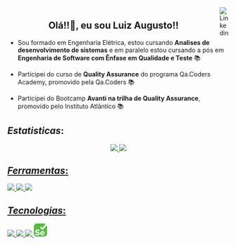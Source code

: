
<a href="https://www.linkedin.com/in/luiz-augusto-5929555a/">
  <img align="right" alt="Linkedin" width="22px" src="https://cdn.jsdelivr.net/gh/devicons/devicon/icons/linkedin/linkedin-original.svg" />
</a>

<h2 align="center"> Olá!!🤙, eu sou Luiz Augusto!!</h1>

- Sou formado em Engenharia Elétrica, estou cursando **Analises de desenvolvimento de sistemas** e em paralelo estou cursando a pós em **Engenharia de Software com Ênfase em Qualidade e Teste** 📚

- Participei do curso de **Quality Assurance** do programa Qa.Coders Academy, promovido pela Qa.Coders 📚

- Participei do Bootcamp **Avanti na trilha de Quality Assurance**, promovido pelo Instituto Atlântico 📚


## *Estatisticas*:

<div align="center">
  <a href="https://github.com/la-barros"><img height="180em" src="https://github-readme-stats.vercel.app/api?username=la-barros&show_icons=true&theme=tokyonight&include_all_commits=true&count_private=true"/> 
  <img height="180em" src="https://github-readme-stats.vercel.app/api/top-langs/?username=la-barros&layout=compact&langs_count=7&theme=tokyonight"/>
</div>


## *Ferramentas*:
<div>
<code><img height="30" src="https://cdn.jsdelivr.net/gh/devicons/devicon/icons/vscode/vscode-original.svg"></code>
<code><img height="30" src="https://cdn.jsdelivr.net/gh/devicons/devicon/icons/git/git-original.svg"></code>
<code><img height="30" src="https://cdn.worldvectorlogo.com/logos/postman.svg"></code>
<br/>

## *Tecnologias*:
<code><img height="30" src="https://asset.brandfetch.io/idIq_kF0rb/idv3zwmSiY.jpeg"></code>
<code><img height="30" src="https://cdn.jsdelivr.net/gh/devicons/devicon/icons/javascript/javascript-original.svg"></code>
<code><img height="30" src="https://www.svgrepo.com/show/353625/cucumber.svg"></code>
<code><img height="30" src="https://raw.githubusercontent.com/tandpfun/skill-icons/59059d9d1a2c092696dc66e00931cc1181a4ce1f/icons/Selenium.svg"></code>
